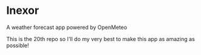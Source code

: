 # Inexor
A weather forecast app powered by OpenMeteo

This is the 20th repo so I'll do my very best to make this app as amazing as possible!
